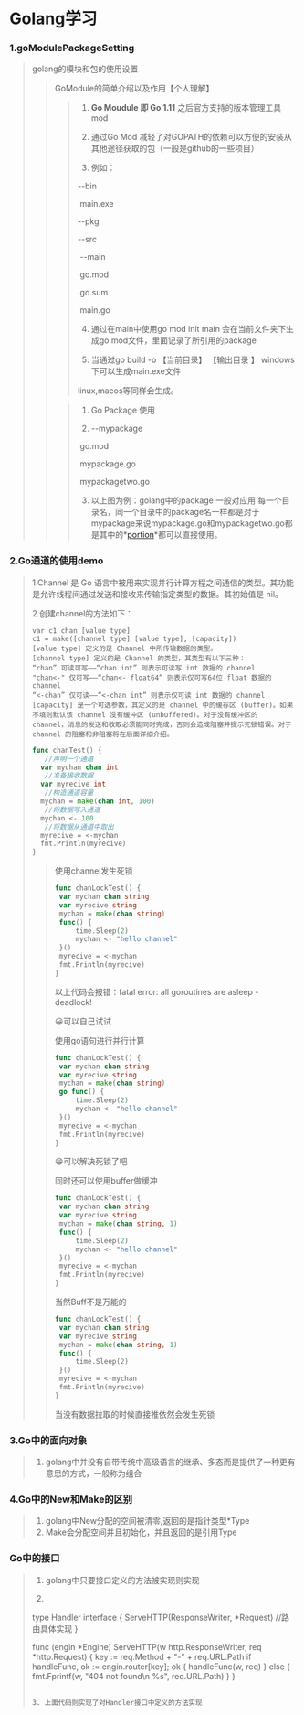  # Golang学习

### 1.goModulePackageSetting

> golang的模块和包的使用设置
>
> >GoModule的简单介绍以及作用【个人理解】
> >
> >>1. **Go Moudule 即 Go 1.11** 之后官方支持的版本管理工具 mod
> >>
> >>2. 通过Go Mod 减轻了对GOPATH的依赖可以方便的安装从其他途径获取的包（一般是github的一些项目）
> >>
> >>3. 例如：
> >>
> >>   --bin
> >>
> >>   ​			main.exe
> >>
> >>   --pkg
> >>
> >>   --src
> >>
> >>   ​		--main
> >>
> >>   ​						go.mod
> >>
> >>   ​						go.sum
> >>
> >>   ​						main.go
> >>
> >>4. 通过在main中使用go mod init main 会在当前文件夹下生成go.mod文件，里面记录了所引用的package
> >>
> >>5. 当通过go build -o 【当前目录】 【输出目录 】 windows下可以生成main.exe文件
> >>
> >>  linux,macos等同样会生成。
> >
> >>1. Go Package 使用 
> >>
> >>2. --mypackage
> >>
> >>   ​				go.mod
> >>
> >>   ​				mypackage.go
> >>
> >>   ​				mypackagetwo.go
> >>
> >>3. 以上图为例：golang中的package 一般对应用 每一个目录名，同一个目录中的package名一样都是对于mypackage来说mypackage.go和mypackagetwo.go都是其中的*[portion](javascript:;)*都可以直接使用。

### 2.Go通道的使用demo

>1.Channel 是 Go 语言中被用来实现并行计算方程之间通信的类型。其功能是允许线程间通过发送和接收来传输指定类型的数据。其初始值是 nil。
>
>2.创建channel的方法如下：
>
>```
>var c1 chan [value type]
>c1 = make([channel type] [value type], [capacity])
>[value type] 定义的是 Channel 中所传输数据的类型。
>[channel type] 定义的是 Channel 的类型，其类型有以下三种：
>“chan” 可读可写——“chan int” 则表示可读写 int 数据的 channel
>"chan<-" 仅可写——“chan<- float64” 则表示仅可写64位 float 数据的 channel
>“<-chan” 仅可读——“<-chan int” 则表示仅可读 int 数据的 channel
>[capacity] 是一个可选参数，其定义的是 channel 中的缓存区 (buffer)。如果不填则默认该 channel 没有缓冲区 (unbuffered)。对于没有缓冲区的 channel，消息的发送和收取必须能同时完成，否则会造成阻塞并提示死锁错误。对于 channel 的阻塞和非阻塞将在后面详细介绍。
>```
>
>```go
>func chanTest() {
>    //声明一个通道
>	var mychan chan int
>    //准备接收数据
>	var myrecive int
>    //构造通道容量
>	mychan = make(chan int, 100)
>    //将数据写入通道
>	mychan <- 100
>    //将数据从通道中取出
>	myrecive = <-mychan
>	fmt.Println(myrecive)
>}
>```
>
>>使用channel发生死锁
>>
>>```go
>>func chanLockTest() {
>>	var mychan chan string
>>	var myrecive string
>>	mychan = make(chan string)
>>	func() {
>>		time.Sleep(2)
>>		mychan <- "hello channel"
>>	}()
>>	myrecive = <-mychan
>>	fmt.Println(myrecive)
>>}
>>```
>>
>>以上代码会报错：fatal error: all goroutines are asleep - deadlock! 
>>
>>😀可以自己试试
>>
>>使用go语句进行并行计算
>>
>>```go
>>func chanLockTest() {
>>	var mychan chan string
>>	var myrecive string
>>	mychan = make(chan string)
>>	go func() {
>>		time.Sleep(2)
>>		mychan <- "hello channel"
>>	}()
>>	myrecive = <-mychan
>>	fmt.Println(myrecive)
>>}
>>```
>>
>>😁可以解决死锁了吧
>>
>>同时还可以使用buffer做缓冲
>>
>>```go
>>func chanLockTest() {
>>	var mychan chan string
>>	var myrecive string
>>	mychan = make(chan string, 1)
>>	func() {
>>		time.Sleep(2)
>>		mychan <- "hello channel"
>>	}()
>>	myrecive = <-mychan
>>	fmt.Println(myrecive)
>>}
>>```
>>
>>当然Buff不是万能的
>>
>>```go
>>func chanLockTest() {
>>	var mychan chan string
>>	var myrecive string
>>	mychan = make(chan string, 1)
>>	func() {
>>		time.Sleep(2)
>>	}()
>>	myrecive = <-mychan
>>	fmt.Println(myrecive)
>>}
>>```
>>
>>当没有数据拉取的时候直接推依然会发生死锁

### 3.Go中的面向对象

> 1. golang中并没有自带传统中高级语言的继承、多态而是提供了一种更有意思的方式，一般称为组合

### 4.Go中的New和Make的区别

> 1. golang中New分配的空间被清零,返回的是指针类型*Type
> 2. Make会分配空间并且初始化，并且返回的是引用Type

###  Go中的接口

>1. golang中只要接口定义的方法被实现则实现
>
>2. ```go
>   type Handler interface {
>       ServeHTTP(ResponseWriter, *Request)   //路由具体实现
>   }
>   
>   func (engin *Engine) ServeHTTP(w http.ResponseWriter, req *http.Request) {
>   	key := req.Method + "-" + req.URL.Path
>   	if handleFunc, ok := engin.router[key]; ok {
>   		handleFunc(w, req)
>   	} else {
>   		fmt.Fprintf(w, "404 not found\n %s", req.URL.Path)
>   	}
>   }
>   
>   ```
>
>3. 上面代码则实现了对Handler接口中定义的方法实现